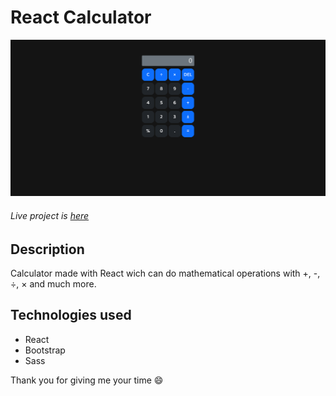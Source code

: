 # React Calculator
[![test image](https://github.com/Kepitss/React-Calculator/blob/main/calculator.png?raw=true)](https://eloquent-euclid-f93ad7.netlify.app/) 
###### Live project is [here](https://eloquent-euclid-f93ad7.netlify.app/)

## Description
Calculator made with React wich can do mathematical operations with  +, -, ÷, × and much more.

## Technologies used
- React
- Bootstrap
- Sass

Thank you for giving me your time :smile:
